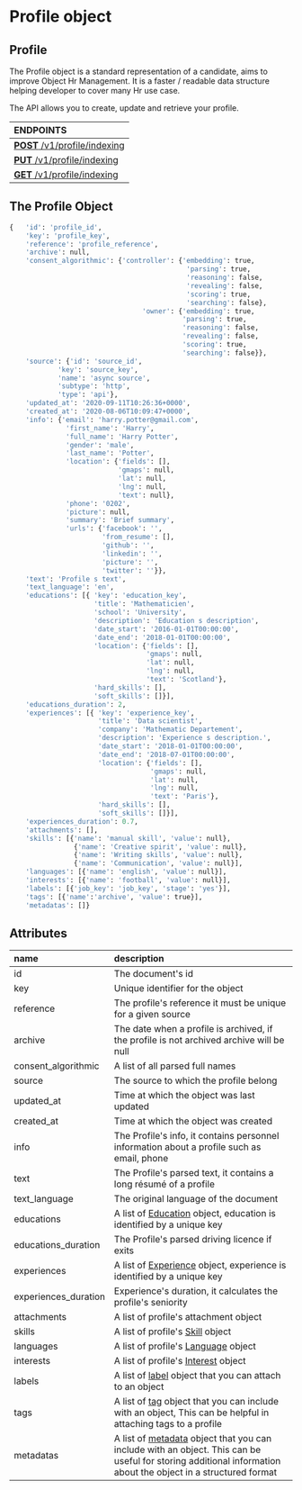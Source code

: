 # Profile object

## Profile

The Profile object is a standard representation of a candidate, aims to improve
 Object Hr Management. It is a faster / readable data structure helping developer 
 to cover many Hr use case. 
 
The API allows you to create, update and retrieve your profile.
 
| **ENDPOINTS** |
| :--- |
| [**POST** /v1/profile/indexing](https://developers.hrflow.ai/api-reference/profile-api/post-profile-indexing) |
| [**PUT** /v1/profile/indexing](https://developers.hrflow.ai/api-reference/profile-api/put-profile-indexing) |
| [**GET** /v1/profile/indexing](https://developers.hrflow.ai/api-reference/profile-api/get-profile-indexing) |

## The Profile Object

```python
{   'id': 'profile_id',
    'key': 'profile_key',
    'reference': 'profile_reference',
    'archive': null,
    'consent_algorithmic': {'controller': {'embedding': true,
                                            'parsing': true,
                                            'reasoning': false,
                                            'revealing': false,
                                            'scoring': true,
                                            'searching': false},
                                 'owner': {'embedding': true,
                                           'parsing': true,
                                           'reasoning': false,
                                           'revealing': false,
                                           'scoring': true,
                                           'searching': false}},
    'source': {'id': 'source_id',
            'key': 'source_key',
            'name': 'async source',
            'subtype': 'http',
            'type': 'api'},
    'updated_at': '2020-09-11T10:26:36+0000',
    'created_at': '2020-08-06T10:09:47+0000',
    'info': {'email': 'harry.potter@gmail.com',
              'first_name': 'Harry',
              'full_name': 'Harry Potter',
              'gender': 'male',
              'last_name': 'Potter',
              'location': {'fields': [],
                           'gmaps': null,
                           'lat': null,
                           'lng': null,
                           'text': null},
              'phone': '0202',
              'picture': null,
              'summary': 'Brief summary',
              'urls': {'facebook': '',
                       'from_resume': [],
                       'github': '',
                       'linkedin': '',
                       'picture': '',
                       'twitter': ''}},
    'text': 'Profile s text',
    'text_language': 'en',
    'educations': [{ 'key': 'education_key',
                     'title': 'Mathematicien',
                     'school': 'University',
                     'description': 'Education s description',
                     'date_start': '2016-01-01T00:00:00',
                     'date_end': '2018-01-01T00:00:00',
                     'location': {'fields': [],
                                  'gmaps': null,
                                  'lat': null,
                                  'lng': null,
                                  'text': 'Scotland'},
                     'hard_skills': [],
                     'soft_skills': []}],
    'educations_duration': 2,
    'experiences': [{ 'key': 'experience_key',
                      'title': 'Data scientist',
                      'company': 'Mathematic Departement',
                      'description': 'Experience s description.',
                      'date_start': '2018-01-01T00:00:00',
                      'date_end': '2018-07-01T00:00:00',
                      'location': {'fields': [],
                                   'gmaps': null,
                                   'lat': null,
                                   'lng': null,
                                   'text': 'Paris'},
                      'hard_skills': [],
                      'soft_skills': []}],
    'experiences_duration': 0.7,
    'attachments': [],
    'skills': [{'name': 'manual skill', 'value': null},
                {'name': 'Creative spirit', 'value': null},
                {'name': 'Writing skills', 'value': null},
                {'name': 'Communication', 'value': null}],
    'languages': [{'name': 'english', 'value': null}],
    'interests': [{'name': 'football', 'value': null}],
    'labels': [{'job_key': 'job_key', 'stage': 'yes'}],
    'tags': [{'name':'archive', 'value': true}],
    'metadatas': []}
```

## Attributes

| name | description |
| :--- | :--- |
| id | The document's id |
| key | Unique identifier for the object |
| reference | The profile's reference it must be unique for a given source|
| archive | The date when a profile is archived, if the profile is not archived archive will be null |
| consent\_algorithmic | A list of all parsed full names |
| source | The source to which the profile belong |
| updated\_at | Time at which the object was last updated |
| created\_at | Time at which the object was created |
| info | The Profile's info, it contains personnel information about a profile such as email, phone  |
| text | The Profile's parsed text, it contains a long résumé of a profile |
| text\_language | The original language of the document |
| educations | A list of [Education](https://developers.hrflow.ai/hr-json/profile-objects/education-object) object, education is identified by a unique key |
| educations\_duration | The Profile's parsed driving licence if exits |
| experiences | A list of [Experience](https://developers.hrflow.ai/hr-json/profile-objects/experience-object) object, experience is identified by a unique key |
| experiences\_duration | Experience's duration, it calculates the profile's seniority  |
| attachments | A list of profile's attachment object |
| skills | A list of profile's [Skill](https://developers.hrflow.ai/hr-json/trait-objects/skill-object) object |
| languages | A list of profile's [Language](https://developers.hrflow.ai/hr-json/trait-objects/language-object) object |
| interests | A list of profile's [Interest](https://developers.hrflow.ai/hr-json/trait-objects/interest-object) object |
| labels | A list of [label](https://developers.hrflow.ai/hr-json/profile-objects/label-object) object that you can attach to an object |
| tags | A list of [tag](https://developers.hrflow.ai/hr-json/trait-objects/tag-object) object that you can include with an object, This can be helpful in attaching tags to a profile |
| metadatas | A list of [metadata](https://developers.hrflow.ai/hr-json/trait-objects/metadata-object) object that you can include with an object. This can be useful for storing additional information about the object in a structured format |

